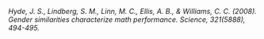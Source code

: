 *Hyde, J. S., Lindberg, S. M., Linn, M. C., Ellis, A. B., & Williams, C.
C. (2008). Gender similarities characterize math performance. Science,
321(5888), 494-495.*

 

 